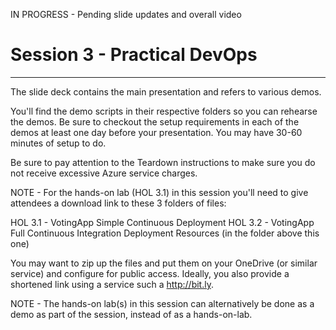 IN PROGRESS - Pending slide updates and overall video

# Session 3 - Practical DevOps #
---

The slide deck contains the main presentation and refers to various demos.

You'll find the demo scripts in their respective folders so you can rehearse the demos.  Be sure to checkout the setup requirements in each of the demos at least one day before your presentation.  You may have 30-60 minutes of setup to do.

Be sure to pay attention to the Teardown instructions to make sure you do not receive excessive Azure service charges.

NOTE - For the hands-on lab (HOL 3.1) in this session you'll need to give attendees a download link to these 3 folders of files:

HOL 3.1 - VotingApp Simple Continuous Deployment
HOL 3.2 - VotingApp Full Continuous Integration Deployment
Resources (in the folder above this one)

You may want to zip up the files and put them on your OneDrive (or similar service) and configure for public access.  Ideally, you also provide a shortened link using a service such a http://bit.ly.

NOTE - The hands-on lab(s) in this session can alternatively be done as a demo as part of the session, instead of as a hands-on-lab.

